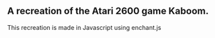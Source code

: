 ## A recreation of the Atari 2600 game Kaboom.
This recreation is made in Javascript using enchant.js
